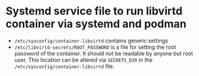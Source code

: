 # Systemd service file to run libvirtd container via systemd and podman

* `/etc/sysconfig/container-libvirtd` contains generic settings
* `/etc/libvirtd-secrets/ROOT_PASSWORD` is a file for setting the root password of the container.
  It should not be readable by anyone but root user. This location can be altered via `SECRETS_DIR`
  in the `/etc/sysconfig/container-libvirtd` file.